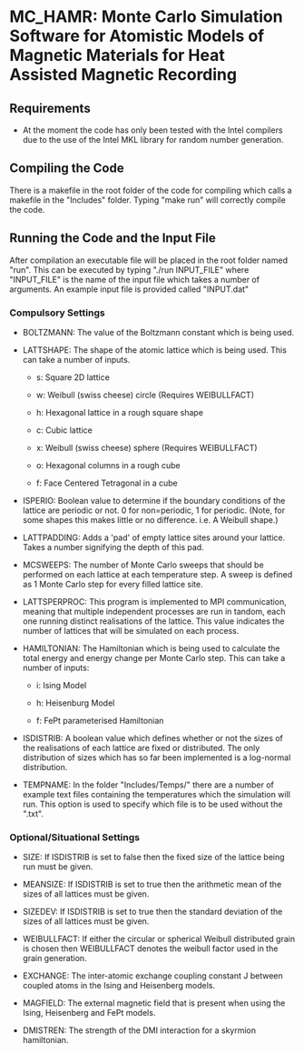 # MC_HAMR: Monte Carlo Simulation Software for Atomistic Models of Magnetic Materials for Heat Assisted Magnetic Recording

## Requirements

* At the moment the code has only been tested with the Intel compilers due to the use of the Intel MKL library for random number generation.

## Compiling the Code

There is a makefile in the root folder of the code for compiling which calls a makefile in the "Includes" folder. Typing "make run" will correctly compile the code.

## Running the Code and the Input File

After compilation an executable file will be placed in the root folder named "run". This can be executed by typing "./run INPUT_FILE" where "INPUT_FILE" is the name of the input file which takes a number of arguments. An example input file is provided called "INPUT.dat"

### Compulsory Settings

* BOLTZMANN: The value of the Boltzmann constant which is being used.

* LATTSHAPE: The shape of the atomic lattice which is being used. This can take a number of inputs.

    * s: Square 2D lattice

    * w: Weibull (swiss cheese) circle (Requires WEIBULLFACT)

    * h: Hexagonal lattice in a rough square shape

    * c: Cubic lattice

    * x: Weibull (swiss cheese) sphere (Requires WEIBULLFACT)

    * o: Hexagonal columns in a rough cube

    * f: Face Centered Tetragonal in a cube

* ISPERIO: Boolean value to determine if the boundary conditions of the lattice are periodic or not. 0 for non=periodic, 1 for periodic. (Note, for some shapes this makes little or no difference. i.e. A Weibull shape.)

* LATTPADDING: Adds a 'pad' of empty lattice sites around your lattice. Takes a number signifying the depth of this pad.

* MCSWEEPS: The number of Monte Carlo sweeps that should be performed on each lattice at each temperature step. A sweep is defined as 1 Monte Carlo step for every filled lattice site.

* LATTSPERPROC: This program is implemented to MPI communication, meaning that multiple independent processes are run in tandom, each one running distinct realisations of the lattice. This value indicates the number of lattices that will be simulated on each process.

* HAMILTONIAN: The Hamiltonian which is being used to calculate the total energy and energy change per Monte Carlo step. This can take a number of inputs:

    * i: Ising Model

    * h: Heisenburg Model

    * f: FePt parameterised Hamiltonian

* ISDISTRIB: A boolean value which defines whether or not the sizes of the realisations of each lattice are fixed or distributed. The only distribution of sizes which has so far been implemented is a log-normal distribution.

* TEMPNAME: In the folder "Includes/Temps/" there are a number of example text files containing the temperatures which the simulation will run. This option is used to specify which file is to be used without the ".txt".

### Optional/Situational Settings

* SIZE: If ISDISTRIB is set to false then the fixed size of the lattice being run must be given.

* MEANSIZE: If ISDISTRIB is set to true then the arithmetic mean of the sizes of all lattices must be given.

* SIZEDEV: If ISDISTRIB is set to true then the standard deviation of the sizes of all lattices must be given.

* WEIBULLFACT: If either the circular or spherical Weibull distributed grain is chosen then WEIBULLFACT denotes the weibull factor used in the grain generation.

* EXCHANGE: The inter-atomic exchange coupling constant J between coupled atoms in the Ising and Heisenberg models.

* MAGFIELD: The external magnetic field that is present when using the Ising, Heisenberg and FePt models.

* DMISTREN: The strength of the DMI interaction for a skyrmion hamiltonian. 
